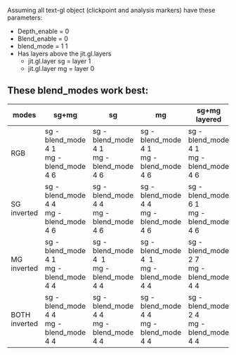 Assuming all text-gl object (clickpoint and analysis markers) have these parameters:

- Depth_enable = 0
- Blend_enable = 0
- blend_mode = 1 1
- Has layers above the jit.gl.layers
    - jit.gl.layer sg = layer 1
    - jit.gl.layer mg = layer 0

## These blend_modes work best:

| modes | sg+mg | sg  | mg  | sg+mg layered |
| --- | --- | --- | --- | --- |
| RGB | sg - blend_mode 4 1  <br>mg - blend_mode 4 6 | sg - blend_mode 4 1  <br> mg - blend_mode 4 6 | sg - blend_mode 4 1  <br> mg - blend_mode 4 6 | sg - blend_mode 4 1  <br>mg - blend_mode 4 6 |
| SG inverted | sg - blend_mode 4 4  <br>mg - blend_mode 4 6 | sg - blend_mode 4 4  <br>mg - blend_mode 4 6 | sg - blend_mode 4 4  <br> mg - blend_mode 4 6 | sg - blend_mode 6 1  <br>mg - blend_mode 4 6 |
| MG inverted | sg - blend_mode 4 1  <br> mg - blend_mode 4 4 | sg - blend_mode 4  1  <br> mg - blend_mode 4 4 | sg - blend_mode 4  1  <br>mg - blend_mode 4 4 | sg - blend_mode 2 7  <br> mg - blend_mode 4 4 |
| BOTH inverted | sg - blend_mode 4 4  <br>mg - blend_mode 4 4 | sg - blend_mode 4 4  <br>  mg - blend_mode 4 4 | sg - blend_mode 4 4  <br>mg - blend_mode 4 4 | sg - blend_mode 2 4  <br>mg - blend_mode 4 4 |